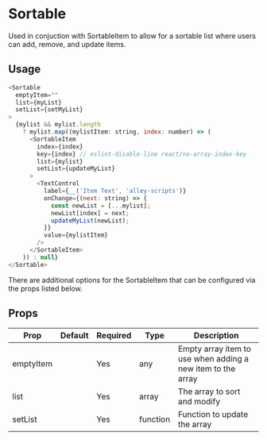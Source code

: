 # Sortable

Used in conjuction with SortableItem to allow for a sortable list where users can add, remove, and update items.

## Usage

``` js
<Sortable
  emptyItem=""
  list={myList}
  setList={setMyList}
>
  {mylist && mylist.length
    ? mylist.map((mylistItem: string, index: number) => (
      <SortableItem
        index={index}
        key={index} // eslint-disable-line react/no-array-index-key
        list={mylist}
        setList={updateMyList}
      >
        <TextControl
          label={__('Item Text', 'alley-scripts')}
          onChange={(next: string) => {
            const newList = [...mylist];
            newList[index] = next;
            updateMyList(newList);
          }}
          value={mylistItem}
        />
      </SortableItem>
    )) : null}
</Sortable>
```

There are additional options for the SortableItem that can be configured via the
props listed below.

## Props

| Prop      | Default | Required | Type     | Description                                                 |
|-----------|---------|----------|----------|-------------------------------------------------------------|
| emptyItem |         | Yes      | any      | Empty array item to use when adding a new item to the array |
| list      |         | Yes      | array    | The array to sort and modify                                |
| setList   |         | Yes      | function | Function to update the array                                |
